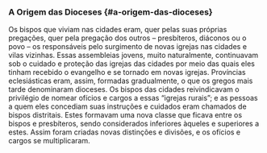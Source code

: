 ### A Origem das Dioceses {#a-origem-das-dioceses}

Os bispos que viviam nas cidades eram, quer pelas suas próprias pregações, quer pela pregação dos outros – presbíteros, diáconos ou o povo – os responsáveis pelo surgimento de novas igrejas nas cidades e vilas vizinhas. Essas assembleias jovens, muito naturalmente, continuavam sob o cuidado e proteção das igrejas das cidades por meio das quais eles tinham recebido o evangelho e se tornado em novas igrejas. Províncias eclesiásticas eram, assim, formadas gradualmente, o que os gregos mais tarde denominaram dioceses. Os bispos das cidades reivindicavam o privilégio de nomear ofícios e cargos a essas “igrejas rurais”; e as pessoas a quem eles concediam suas instruções e cuidados eram chamados de bispos distritais. Estes formavam uma nova classe que ficava entre os bispos e presbíteros, sendo considerados inferiores àqueles e superiores a estes. Assim foram criadas novas distinções e divisões, e os ofícios e cargos se multiplicaram.
